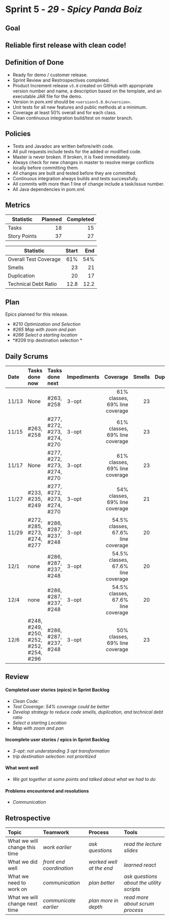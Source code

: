 # Sprint 5 - *29* - *Spicy Panda Boiz*

## Goal

## Reliable first release with clean code!

## Definition of Done

* Ready for demo / customer release.
* Sprint Review and Restrospectives completed.
* Product Increment release `v5.0` created on GitHub with appropriate version number and name, a description based on the template, and an executable JAR file for the demo.
* Version in pom.xml should be `<version>5.0.0</version>`.
* Unit tests for all new features and public methods at a minimum.
* Coverage at least 50% overall and for each class.
* Clean continuous integration build/test on master branch.

## Policies

* Tests and Javadoc are written before/with code.  
* All pull requests include tests for the added or modified code.
* Master is never broken.  If broken, it is fixed immediately.
* Always check for new changes in master to resolve merge conflicts locally before committing them.
* All changes are built and tested before they are committed.
* Continuous integration always builds and tests successfully.
* All commits with more than 1 line of change include a task/issue number.
* All Java dependencies in pom.xml.


## Metrics

Statistic | Planned | Completed
--- | ---: | ---:
Tasks |  18   | 15 
Story Points |  37  | 27 


Statistic | Start | End
--- | ---: | ---:
Overall Test Coverage | 61% |  54%
Smells | 23 | 21 
Duplication | 20 | 17 
Technical Debt Ratio | 12.8 | 12.2 

## Plan

Epics planned for this release.

* *#210 Optimization and Selection*
* *#265 Map with zoom and pan*
* *#266 Select a starting location*
* *#209 trip destination selection *

## Daily Scrums

Date | Tasks done now | Tasks done next | Impediments | Coverage | Smells | Duplication | Technical Debt Ratio
:--- | :--- | :--- | :--- | ---: | ---: | ---: | ---:
11/13 | None | #263, #258 | 3-opt | 61% classes, 69% line coverage | 23 | 20 | 12.8
11/15 | #263, #258 | #277, #272, #273, #274, #270 | 3-opt | 61% classes, 69% line coverage | 23 | 20 | 12.8
11/17 | None | #277, #272, #273, #274, #270 | 3-opt | 61% classes, 69% line coverage | 23 | 20 | 12.8
11/27 | #233, #235, #249 | #277, #272, #273, #274, #270| 3-opt | 54% classes, 69% line coverage | 21 | 20 | 13.4
11/29 | #272, #285, #273, #274, #277 | #286, #287, #237, #248 | 3-opt | 54.5% classes, 67.6% line coverage | 20 | 20 | 12.9 
12/1 | none | #286, #287, #237, #248 | 3-opt | 54.5% classes, 67.6% line coverage | 20 | 20 | 12.9
12/4 | none | #286, #287, #237, #248 | 3-opt | 54.5% classes, 67.6% line coverage | 20 | 20 | 12.9
12/6 | #248, #249, #250, #252, #252, #254, #296 | #286, #287, #237, #248 | 3-opt | 50% classes, 69% line coverage | 23 | 20 | 12.9
 

## Review

#### Completed user stories (epics) in Sprint Backlog 
* *Clean Code*:  
* *Test Coverage*: *54% coverage could be better*
* *Develop strategy to reduce code smells, duplication, and technical debt ratio*
* *Select a starting Location*
* *Map with zoom and pan*

#### Incomplete user stories / epics in Sprint Backlog 
* *3-opt*: *not understanding 3 opt transformation*
* *trip destination selection*: *not prioritized*

#### What went well
* *We got together at some points and talked about what we had to do*


#### Problems encountered and resolutions
* *Communication*


## Retrospective

Topic | Teamwork | Process | Tools
:--- | :--- | :--- | :---
What we will change this time | *work earlier* | *ask questions* | *read the lecture slides*
What we did well | *front end coordination* | *worked well at the end* | *learned react*
What we need to work on | *communication* | *plan better* | *ask questions about the utility scripts*
What we will change next time | *communicate earlier* | *plan more in depth* | *read more about scrum process*
